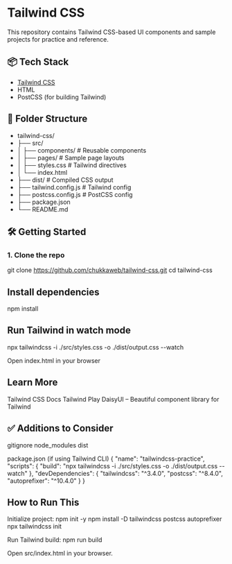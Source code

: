 # Tailwind CSS 
This repository contains Tailwind CSS-based UI components and sample projects for practice and reference.
## 📦 Tech Stack
- [Tailwind CSS](https://tailwindcss.com)
- HTML
- PostCSS (for building Tailwind)

## 📁 Folder Structure
- tailwind-css/
- ├── src/
- │ ├── components/ # Reusable components
- │ ├── pages/ # Sample page layouts
- │ ├── styles.css # Tailwind directives
- │ └── index.html
- ├── dist/ # Compiled CSS output
- ├── tailwind.config.js # Tailwind config
- ├── postcss.config.js # PostCSS config
- ├── package.json
- └── README.md


## 🛠️ Getting Started
### 1. Clone the repo
git clone https://github.com/chukkaweb/tailwind-css.git
cd tailwind-css

## Install dependencies
npm install

## Run Tailwind in watch mode
npx tailwindcss -i ./src/styles.css -o ./dist/output.css --watch


 Open index.html in your browser

## Learn More
Tailwind CSS Docs
Tailwind Play
DaisyUI – Beautiful component library for Tailwind


## ✅ Additions to Consider
gitignore
node_modules
dist


package.json (if using Tailwind CLI)
{
  "name": "tailwindcss-practice",
  "scripts": {
    "build": "npx tailwindcss -i ./src/styles.css -o ./dist/output.css --watch"
  },
  "devDependencies": {
    "tailwindcss": "^3.4.0",
    "postcss": "^8.4.0",
    "autoprefixer": "^10.4.0"
  }
}

## How to Run This
Initialize project:
npm init -y
npm install -D tailwindcss postcss autoprefixer
npx tailwindcss init

Run Tailwind build: npm run build

Open src/index.html in your browser.
